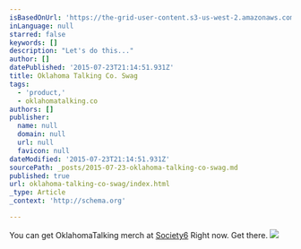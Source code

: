 ```yaml
---
isBasedOnUrl: 'https://the-grid-user-content.s3-us-west-2.amazonaws.com/f813eab4-2bdf-410f-a384-5f129b1ce605.jpg'
inLanguage: null
starred: false
keywords: []
description: "Let's do this..."
author: []
datePublished: '2015-07-23T21:14:51.931Z'
title: Oklahoma Talking Co. Swag
tags:
  - 'product,'
  - oklahomatalking.co
authors: []
publisher:
  name: null
  domain: null
  url: null
  favicon: null
dateModified: '2015-07-23T21:14:51.931Z'
sourcePath: _posts/2015-07-23-oklahoma-talking-co-swag.md
published: true
url: oklahoma-talking-co-swag/index.html
_type: Article
_context: 'http://schema.org'

---
```

You can get OklahomaTalking merch at [Society6][0] Right now. Get there. ![](https://the-grid-user-content.s3-us-west-2.amazonaws.com/f813eab4-2bdf-410f-a384-5f129b1ce605.jpg)

[0]: https://society6.com/product/oklahoma-talking-co_mug#27=199